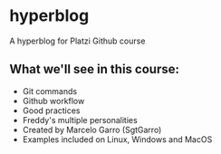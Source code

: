 # hyperblog

A hyperblog for Platzi Github course

## What we'll see in this course:

- Git commands
- Github workflow
- Good practices
- Freddy's multiple personalities
- Created by Marcelo Garro (SgtGarro)
- Examples included on Linux, Windows and MacOS

